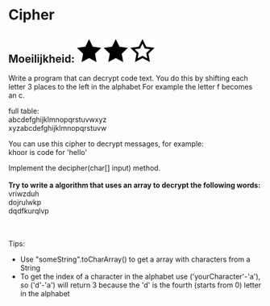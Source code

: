 # Cipher
## Moeilijkheid: ![Filled](../resources/star-filled.svg) ![Outlined](../resources/star-filled.svg) ![Outlined](../resources/star-outlined.svg)

Write a program that can decrypt code text. You do this by shifting each letter 3 places to the left in the alphabet
For example the letter f becomes an c.

full table:<br />
abcdefghijklmnopqrstuvwxyz<br />
xyzabcdefghijklmnopqrstuvw<br />

You can use this cipher to decrypt messages, for example: <br/>
khoor is code for 'hello'

Implement the decipher(char[] input) method.<br/><br/>
**Try to write a algorithm that uses an array to decrypt the following words:**<br/>
vriwzduh <br/>
dojrulwkp <br/>
dqdfkurqlvp <br/>

<br /><br />
Tips:
- Use "someString".toCharArray() to get a array with characters from a String
- To get the index of a character in the alphabet use ('yourCharacter'-'a'), so ('d'-'a') will return 3 because the 'd' is the fourth (starts from 0) letter in the alphabet
